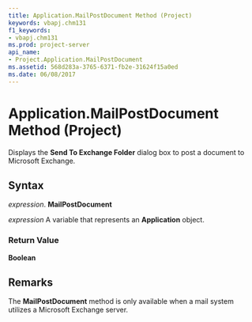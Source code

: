 ```yaml
---
title: Application.MailPostDocument Method (Project)
keywords: vbapj.chm131
f1_keywords:
- vbapj.chm131
ms.prod: project-server
api_name:
- Project.Application.MailPostDocument
ms.assetid: 568d283a-3765-6371-fb2e-31624f15a0ed
ms.date: 06/08/2017
---
```



# Application.MailPostDocument Method (Project)

Displays the **Send To Exchange Folder** dialog box to post a document to Microsoft Exchange.


## Syntax

 _expression_. **MailPostDocument**

 _expression_ A variable that represents an **Application** object.


### Return Value

 **Boolean**


## Remarks

The **MailPostDocument** method is only available when a mail system utilizes a Microsoft Exchange server.


